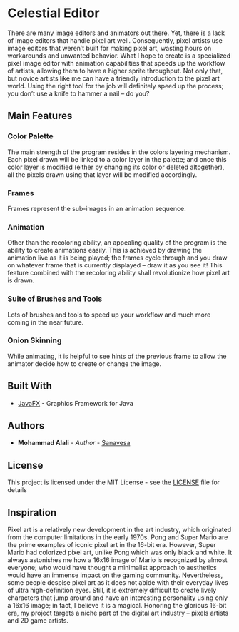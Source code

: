 # Celestial Editor
There are many image editors and animators out there. Yet, there is a lack of image editors that handle pixel art well. Consequently, pixel artists use image editors that weren’t built for making pixel art, wasting hours on workarounds and unwanted behavior. What I hope to create is a specialized pixel image editor with animation capabilities that speeds up the workflow of artists, allowing them to have a higher sprite throughput. Not only that, but novice artists like me can have a friendly introduction to the pixel art world. Using the right tool for the job will definitely speed up the process; you don’t use a knife to hammer a nail – do you?

## Main Features

### Color Palette
The main strength of the program resides in the colors layering mechanism. Each pixel drawn will be linked to a color layer in the palette; and once this color layer is modified (either by changing its color or deleted altogether), all the pixels drawn using that layer will be modified accordingly.

### Frames
Frames represent the sub-images in an animation sequence.

### Animation
Other than the recoloring ability, an appealing quality of the program is the ability to create animations easily. This is achieved by drawing the animation live as it is being played; the frames cycle through and you draw on whatever frame that is currently displayed – draw it as you see it! This feature combined with the recoloring ability shall revolutionize how pixel art is drawn.

### Suite of Brushes and Tools
Lots of brushes and tools to speed up your workflow and much more coming in the near future.

### Onion Skinning
While animating, it is helpful to see hints of the previous frame to allow the animator decide how to create or change the image.

## Built With
* [JavaFX](http://www.oracle.com/technetwork/java/javase/overview/javafx-overview-2158620.html) - Graphics Framework for Java

## Authors
* **Mohammad Alali** - *Author* - [Sanavesa](https://github.com/Sanavesa)

## License
This project is licensed under the MIT License - see the [LICENSE](LICENSE) file for details

## Inspiration
Pixel art is a relatively new development in the art industry, which originated from the computer limitations in the early 1970s. Pong and Super Mario are the prime examples of iconic pixel art in the 16-bit era. However, Super Mario had colorized pixel art, unlike Pong which was only black and white. It always astonishes me how a 16x16 image of Mario is recognized by almost everyone; who would have thought a minimalist approach to aesthetics would have an immense impact on the gaming community. Nevertheless, some people despise pixel art as it does not abide with their everyday lives of ultra high-definition eyes. Still, it is extremely difficult to create lively characters that jump around and have an interesting personality using only a 16x16 image; in fact, I believe it is a magical. Honoring the glorious 16-bit era, my project targets a niche part of the digital art industry – pixels artists and 2D game artists.